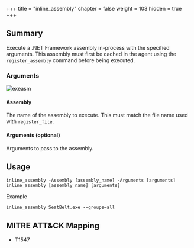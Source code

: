 +++
title = "inline_assembly"
chapter = false
weight = 103
hidden = true
+++

## Summary

Execute a .NET Framework assembly in-process with the specified arguments. This assembly must first be cached in the agent using the `register_assembly` command before being executed.

### Arguments

![exeasm](../images/inline_assembly.png)

#### Assembly
The name of the assembly to execute. This must match the file name used with `register_file`. 

#### Arguments (optional)
Arguments to pass to the assembly.

## Usage
```
inline_assembly -Assembly [assembly_name] -Arguments [arguments]
inline_assembly [assembly_name] [arguments]
```

Example
```
inline_assembly SeatBelt.exe --groups=all
```


## MITRE ATT&CK Mapping

- T1547
